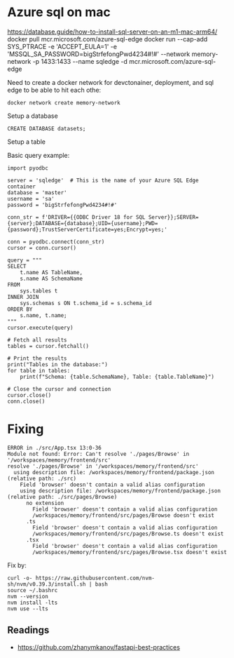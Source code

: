 # Azure sql on mac

https://database.guide/how-to-install-sql-server-on-an-m1-mac-arm64/
docker pull mcr.microsoft.com/azure-sql-edge
docker run --cap-add SYS_PTRACE -e 'ACCEPT_EULA=1' -e 'MSSQL_SA_PASSWORD=bigStrfefongPwd4234#!#' --network memory-network -p 1433:1433 --name sqledge -d mcr.microsoft.com/azure-sql-edge

Need to create a docker network for devctonainer, deployment, and sql edge to be able to hit each othe:

```
docker network create memory-network
```

Setup a database

`CREATE DATABASE datasets;`

Setup a table

Basic query example:

```
import pyodbc

server = 'sqledge'  # This is the name of your Azure SQL Edge container
database = 'master'
username = 'sa'
password = 'bigStrfefongPwd4234#!#'

conn_str = f'DRIVER={{ODBC Driver 18 for SQL Server}};SERVER={server};DATABASE={database};UID={username};PWD={password};TrustServerCertificate=yes;Encrypt=yes;'

conn = pyodbc.connect(conn_str)
cursor = conn.cursor()

query = """
SELECT
    t.name AS TableName,
    s.name AS SchemaName
FROM
    sys.tables t
INNER JOIN
    sys.schemas s ON t.schema_id = s.schema_id
ORDER BY
    s.name, t.name;
"""
cursor.execute(query)

# Fetch all results
tables = cursor.fetchall()

# Print the results
print("Tables in the database:")
for table in tables:
    print(f"Schema: {table.SchemaName}, Table: {table.TableName}")

# Close the cursor and connection
cursor.close()
conn.close()
```

# Fixing

```
ERROR in ./src/App.tsx 13:0-36
Module not found: Error: Can't resolve './pages/Browse' in '/workspaces/memory/frontend/src'
resolve './pages/Browse' in '/workspaces/memory/frontend/src'
  using description file: /workspaces/memory/frontend/package.json (relative path: ./src)
    Field 'browser' doesn't contain a valid alias configuration
    using description file: /workspaces/memory/frontend/package.json (relative path: ./src/pages/Browse)
      no extension
        Field 'browser' doesn't contain a valid alias configuration
        /workspaces/memory/frontend/src/pages/Browse doesn't exist
      .ts
        Field 'browser' doesn't contain a valid alias configuration
        /workspaces/memory/frontend/src/pages/Browse.ts doesn't exist
      .tsx
        Field 'browser' doesn't contain a valid alias configuration
        /workspaces/memory/frontend/src/pages/Browse.tsx doesn't exist

```

Fix by:

```
curl -o- https://raw.githubusercontent.com/nvm-sh/nvm/v0.39.3/install.sh | bash
source ~/.bashrc
nvm --version
nvm install -lts
nvm use --lts
```

## Readings

- https://github.com/zhanymkanov/fastapi-best-practices
